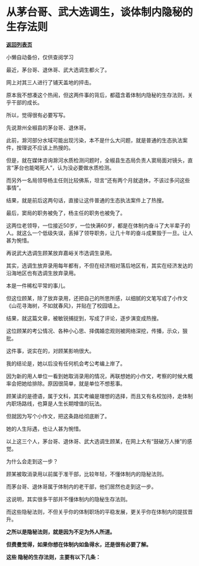 # 从茅台哥、武大选调生，谈体制内隐秘的生存法则

[**返回列表页**](/gzh/费曼的小茶馆)

小懒自动备份，仅供查阅学习

最近，茅台哥、退休哥、武大选调生都火了。

网上对其三人进行了铺天盖地的抨击。  

原本我不想凑这个热闹，但这两件事的背后，都蕴含着体制内隐秘的生存法则，关乎干部的成长。

所以，觉得很有必要写写。

先说滁州全椒县的茅台哥、退休哥。  

此前，滁河部分水域可能出现污染，本不是什么大问题，就是普通的生态执法案件，按理说不应该上热搜的。

但是，就在媒体咨询滁河水质检测问题时，全椒县生态局负责人窦局面对镜头，直言“茅台也能喝死人”，认为没必要做水质检测。  

而另外一名局领导杨主任则比较佛系，坦言“还有两个月就退休，不该过多问这些事情”。

结果，就是前后这两句话，直接让这件普通的生态执法案件上了热搜。

最后，窦局的职务被免了，杨主任的职务也被免了。  

这两位老领导，一位接近50岁，一位快满60岁，都是在体制内奋斗了大半辈子的人。就这么一个低级失误，丢掉了领导职务，让几十年的奋斗成果毁于一旦。让人甚为惋惜。

再说武大选调生顾某放弃嘉峪关市选调生录用。  

其实，选调生放弃录用每年都有，不但在经济相对落后地区有，其实在经济发达的沿海地区也有选调生放弃录用。

本是一件稀松平常的事儿。

但这位顾某，除了放弃录用，还把自己的所思所感，以细腻的文笔写成了小作文《山花寻海树，不如就春风》，并贴在了校园墙上。  

结果，就这篇文章，被敏锐捕捉到，写成了评论，逐步演变成热搜。  

这位顾某的考公情况、各种小心思、择偶婚恋观则被网络深挖，传播，示众，狠批。

这件事，说实在的，对顾某影响很大。

我的结论是，她以后没有任何机会考公考编上岸了。

因为新的用人单位一看到她取消录用的情况，再联想她的小作文，考察的时候大概率会把她给排除。原因很简单，就是单位不想惹事。

顾某读的是德语，属于文科，其实考编是理想的选择，而且又有名校加持，走体制内职场路线，也算是人生长期增值的玩法。

但就因为写个小作文，把这条路给彻底断了。

她的人生际遇，也让人甚为惋惜。  

以上这三个人，茅台哥、退休哥、武大选调生顾某，在网上大有“鼓破万人捶”的感觉。

为什么会走到这一步？  

顾某被取消录用以前属于准干部，比较年轻，不懂体制内的隐秘法则。

而茅台哥、退休哥属于体制内的老干部，他们居然也走到这一步。

这说明，其实很多干部并不懂体制内的隐秘生存法则。  

而这些隐秘法则，不但关乎你的体制职场的平稳发展，更关乎你在体制内的提拔晋升。  

**之所以是隐秘法则，就是因为不足为外人所道。**

**但费曼觉得，如果你想在体制内如鱼得水，还是很有必要了解。**

**这些 隐秘的生存法则，主要有以下几条：**

